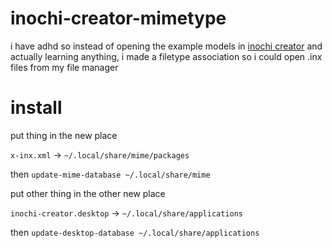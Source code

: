# inochi-creator-mimetype
i have adhd so instead of opening the example models in [inochi creator](https://github.com/Inochi2D/inochi-creator) and actually learning anything, i made a filetype association so i could open .inx files from my file manager

# install
put thing in the new place

`x-inx.xml` -> `~/.local/share/mime/packages`

then `update-mime-database ~/.local/share/mime`

put other thing in the other new place

`inochi-creator.desktop` -> `~/.local/share/applications`

then `update-desktop-database ~/.local/share/applications`
